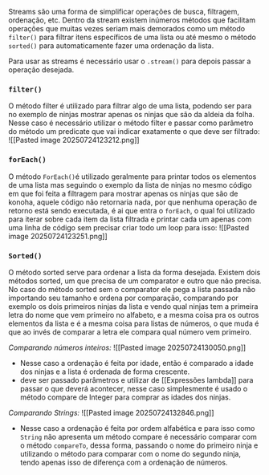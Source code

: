 Streams são uma forma de simplificar operações de busca, filtragem, ordenação, etc. 
Dentro da stream existem inúmeros métodos que facilitam operações que muitas vezes seriam mais demorados como um método `filter()` para filtrar itens específicos de uma lista ou até mesmo o método `sorted()` para automaticamente fazer uma ordenação da lista.

Para usar as streams é necessário usar o `.stream()` para depois passar a operação desejada.

### `filter()`
O método filter é utilizado para filtrar algo de uma lista, podendo ser para no exemplo de ninjas mostrar apenas os ninjas que são da aldeia da folha. Nesse caso é necessário utilizar o método filter e passar como parâmetro do método um predicate que vai indicar exatamente o que deve ser filtrado:
![[Pasted image 20250724123212.png]]


### `forEach()`
O método `ForEach()`é utilizado geralmente para printar todos os elementos de uma lista mas seguindo o exemplo da lista de ninjas no mesmo código em que foi feita a filtragem para mostrar apenas os ninjas que são de konoha, aquele código não retornaria nada, por que nenhuma operação de retorno está sendo executada, é ai que entra o `forEach`, o qual foi utilizado para iterar sobre cada item da lista filtrada e printar cada um apenas com uma linha de código sem precisar criar todo um loop para isso:
![[Pasted image 20250724123251.png]]


### `Sorted()`
O método sorted serve para ordenar a lista da forma desejada. Existem dois métodos sorted, um que precisa de um comparator e outro que não precisa.
No caso do método sorted sem o comparator ele pega a lista passada não importando seu tamanho e ordena por comparação, comparando por exemplo os dois primeiros ninjas da lista e vendo qual ninjas tem a primeira letra do nome que vem primeiro no alfabeto, e a mesma coisa pra os outros elementos da lista e é a mesma coisa para listas de números, o que muda é que ao invés de comparar a letra ele compara qual número vem primeiro.

*Comparando números inteiros:*
![[Pasted image 20250724130050.png]]
- Nesse caso a ordenação é feita por idade, então é comparado a idade dos ninjas e a lista é ordenada de forma crescente.
- deve ser passado parâmetros e utilizar de [[Expressões lambda]] para passar o que deverá acontecer, nesse caso simplesmente é usado o método compare de Integer para comprar as idades dos ninjas.

*Comparando Strings:*
![[Pasted image 20250724132846.png]]
- Nesse caso a ordenação é feita por ordem alfabética e para isso como `String` não apresenta um método compare é necessário comparar com o método `compareTo`, dessa forma, passando o nome do primeiro ninja e utilizando o método para comparar com o nome do segundo ninja, tendo apenas isso de diferença com a ordenação de números.